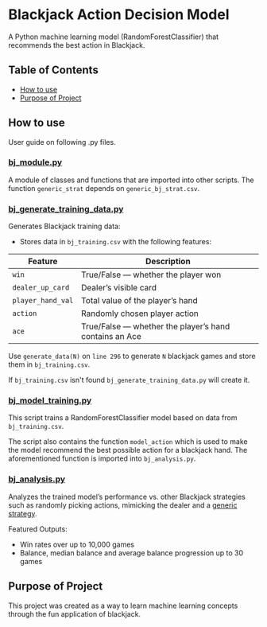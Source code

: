 
# Blackjack Action Decision Model

A Python machine learning model (RandomForestClassifier) that recommends the best action in Blackjack.

## Table of Contents
- [How to use](#how-to-use)
- [Purpose of Project](#purpose-of-project)

## How to use

User guide on following .py files.  


### [bj_module.py](./bj_module.py)

A module of classes and functions that are imported into other scripts. The function `generic_strat` depends on `generic_bj_strat.csv`.


### [bj_generate_training_data.py](./bj_generate_training_data.py)

Generates Blackjack training data:
- Stores data in `bj_training.csv` with the following features:

| Feature          | Description                                                                 |
|------------------|-----------------------------------------------------------------------------|
| `win`            | True/False — whether the player won                                         |
| `dealer_up_card` | Dealer’s visible card                                                       |
| `player_hand_val`| Total value of the player’s hand                                            |
| `action`         | Randomly chosen player action                                               |
| `ace`            | True/False — whether the player’s hand contains an Ace                      |


Use `generate_data(N)` on `line 296` to generate `N` blackjack games and store them in `bj_training.csv`.

If `bj_training.csv` isn't found `bj_generate_training_data.py` will create it.


### [bj_model_training.py](./bj_model_training.py)  

This script trains a RandomForestClassifier model based on data from `bj_training.csv`. 

The script also contains the function `model_action` which is used to make the model recommend the best possible action for a blackjack hand. The aforementioned function is imported into `bj_analysis.py`. 


### [bj_analysis.py](./bj_analysis.py)  

Analyzes the trained model’s performance vs. other Blackjack strategies such as randomly picking actions, mimicking the dealer and a [generic strategy](https://www.blackjackapprenticeship.com/blackjack-strategy-charts/). 

Featured Outputs:
- Win rates over up to 10,000 games  
- Balance, median balance and average balance progression up to 30 games    


## Purpose of Project

This project was created as a way to learn machine learning concepts through the fun application of blackjack.
